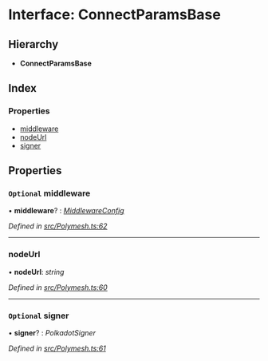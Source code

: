 # Interface: ConnectParamsBase

## Hierarchy

* **ConnectParamsBase**

## Index

### Properties

* [middleware](connectparamsbase.md#optional-middleware)
* [nodeUrl](connectparamsbase.md#nodeurl)
* [signer](connectparamsbase.md#optional-signer)

## Properties

### `Optional` middleware

• **middleware**? : *[MiddlewareConfig](middlewareconfig.md)*

*Defined in [src/Polymesh.ts:62](https://github.com/PolymathNetwork/polymesh-sdk/blob/b42f319/src/Polymesh.ts#L62)*

___

###  nodeUrl

• **nodeUrl**: *string*

*Defined in [src/Polymesh.ts:60](https://github.com/PolymathNetwork/polymesh-sdk/blob/b42f319/src/Polymesh.ts#L60)*

___

### `Optional` signer

• **signer**? : *PolkadotSigner*

*Defined in [src/Polymesh.ts:61](https://github.com/PolymathNetwork/polymesh-sdk/blob/b42f319/src/Polymesh.ts#L61)*
